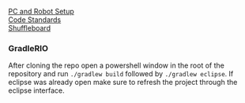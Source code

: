 [PC and Robot Setup](docs/setup.md)  
[Code Standards](docs/code-standards.md)  
[Shuffleboard](shuffleboard/README.md)

### GradleRIO
After cloning the repo open a powershell window in the root of the repository and run `./gradlew build` followed by `./gradlew eclipse`. If eclipse was already open make sure to refresh the project through the eclipse interface.
